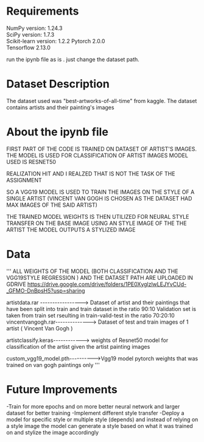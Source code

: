 # Requirements

NumPy version: 1.24.3  
SciPy version: 1.7.3  
Scikit-learn version: 1.2.2
Pytorch 2.0.0  
Tensorflow 2.13.0  

run the ipynb file as is . just change the dataset path.

# Dataset Description

The dataset used was "best-artworks-of-all-time" from kaggle.
The dataset contains artists and their painting's images

# About the ipynb file

FIRST PART OF THE CODE IS TRAINED ON DATASET OF ARTIST'S IMAGES.
THE MODEL IS USED FOR CLASSIFICATION OF ARTIST IMAGES
MODEL USED IS RESNET50

REALIZATION HIT AND I REALZED THAT IS NOT THE TASK OF THE ASSIGNMENT 

SO A VGG19 MODEL IS USED TO TRAIN THE IMAGES ON THE STYLE OF A SINGLE ARTIST (VINCENT VAN GOGH IS CHOSEN AS THE DATASET HAD MAX IMAGES OF THE SAID ARTIST)

THE TRAINED MODEL WEIGHTS IS THEN UTILIZED FOR NEURAL STYLE TRANSFER 
ON THE BASE IMAGE USING AN STYLE IMAGE OF THE THE ARTIST 
THE MODEL OUTPUTS A STYLIZED IMAGE 

# Data

''' ALL WEIGHTS OF THE MODEL (BOTH CLASSIFICATION AND THE VGG19STYLE REGRESSION ) AND THE DATASET PATH ARE UPLOADED IN GDRIVE 
https://drive.google.com/drive/folders/1PE0XyglzlwLEJYvCUd-_GFMO-DnBpsH5?usp=sharing

artistdata.rar -----------------> Dataset of artist and their paintings that have been split into train and train dataset in the ratio 90:10
                                  Validation set is taken from train set rseulting in train-valid-test in the ratio 70:20:10
vincentvangogh.rar--------------> Dataset of test and train images of 1 artist ( Vincent Van Gogh )

artistclassify.keras------------> weights of Resnet50 model for classification of the artist given the artist painting images

custom_vgg19_model.pth---------->Vgg19 model pytorch weights that was trained on van gogh paintings only '''


# Future Improvements
-Train for more epochs and on more better neural network and larger dataset for better training
-Implement different style transfer 
-Deploy a model for specific style or multiple style (depends) and instead of relying on a style image 
  the model can generate a style based on what it was trained on and stylize the image accordingly

